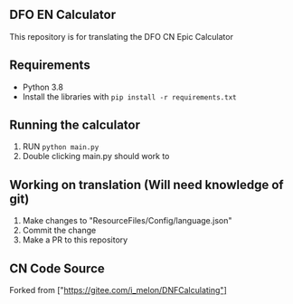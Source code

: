 ## DFO EN Calculator

This repository is for translating the DFO CN Epic Calculator


## Requirements
* Python 3.8
* Install the libraries with ```pip install -r requirements.txt```

## Running the calculator
1. RUN ```python main.py```
2. Double clicking main.py should work to

## Working on translation (Will need knowledge of git)
1. Make changes to "ResourceFiles/Config/language.json"
2. Commit the change
3. Make a PR to this repository

## CN Code Source
Forked from ["https://gitee.com/i_melon/DNFCalculating"]